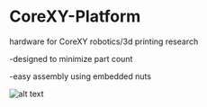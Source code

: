 # CoreXY-Platform
hardware for CoreXY robotics/3d printing research 

-designed to minimize part count

-easy assembly using embedded nuts

![alt text](https://user-images.githubusercontent.com/63435930/78968516-cebefa80-7b3f-11ea-8992-f8f547b69299.png)
